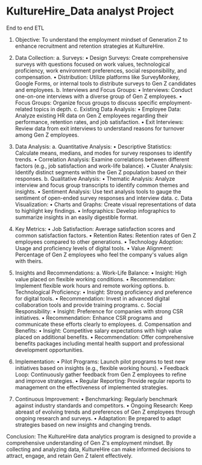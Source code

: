 # KultureHire_Data analyst Project
End to end ETL

1. Objective:
To understand the employment mindset of Generation Z to enhance recruitment and retention strategies at KultureHire.

2. Data Collection:
a. Surveys:
 •	Design Surveys: Create comprehensive surveys with questions focused on work values, technological proficiency, work environment preferences, social responsibility, and compensation.
 •	Distribution: Utilize platforms like SurveyMonkey, Google Forms, or internal tools to distribute surveys to Gen Z candidates and employees.
b. Interviews and Focus Groups:
 •	Interviews: Conduct one-on-one interviews with a diverse group of Gen Z employees.
 •	Focus Groups: Organize focus groups to discuss specific employment-related topics in depth.
c. Existing Data Analysis:
 •	Employee Data: Analyze existing HR data on Gen Z employees regarding their performance, retention rates, and job satisfaction.
 •	Exit Interviews: Review data from exit interviews to understand reasons for turnover among Gen Z employees.

3. Data Analysis:
a. Quantitative Analysis:
 •	Descriptive Statistics: Calculate means, medians, and modes for survey responses to identify trends.
 •	Correlation Analysis: Examine correlations between different factors (e.g., job satisfaction and work-life balance).
 •	Cluster Analysis: Identify distinct segments within the Gen Z population based on their responses.
b. Qualitative Analysis:
 •	Thematic Analysis: Analyze interview and focus group transcripts to identify common themes and insights.
 •	Sentiment Analysis: Use text analysis tools to gauge the sentiment of open-ended survey responses and interview data.
c. Data Visualization:
 •	Charts and Graphs: Create visual representations of data to highlight key findings.
 •	Infographics: Develop infographics to summarize insights in an easily digestible format.

4. Key Metrics:
 •	Job Satisfaction: Average satisfaction scores and common satisfaction factors.
 •	Retention Rates: Retention rates of Gen Z employees compared to other generations.
 •	Technology Adoption: Usage and proficiency levels of digital tools.
 •	Value Alignment: Percentage of Gen Z employees who feel the company's values align with theirs.

5. Insights and Recommendations:
a. Work-Life Balance:
 •	Insight: High value placed on flexible working conditions.
 •	Recommendation: Implement flexible work hours and remote working options.
b. Technological Proficiency:
 •	Insight: Strong proficiency and preference for digital tools.
 •	Recommendation: Invest in advanced digital collaboration tools and provide training programs.
c. Social Responsibility:
 •	Insight: Preference for companies with strong CSR initiatives.
 •	Recommendation: Enhance CSR programs and communicate these efforts clearly to employees.
d. Compensation and Benefits:
 •	Insight: Competitive salary expectations with high value placed on additional benefits.
 •	Recommendation: Offer comprehensive benefits packages including mental health support and professional development opportunities.

6. Implementation:
 •	Pilot Programs: Launch pilot programs to test new initiatives based on insights (e.g., flexible working hours).
 •	Feedback Loop: Continuously gather feedback from Gen Z employees to refine and improve strategies.
 •	Regular Reporting: Provide regular reports to management on the effectiveness of implemented strategies.

7. Continuous Improvement:
 •	Benchmarking: Regularly benchmark against industry standards and competitors.
 •	Ongoing Research: Keep abreast of evolving trends and preferences of Gen Z employees through ongoing research and surveys.
 •	Adaptation: Be prepared to adapt strategies based on new insights and changing trends.

Conclusion:
The KultureHire data analytics program is designed to provide a comprehensive understanding of Gen Z's employment mindset. By collecting and analyzing data, KultureHire can make informed decisions to attract, engage, and retain Gen Z talent effectively.
